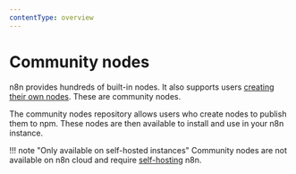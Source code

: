 ```yaml
---
contentType: overview
---
```


# Community nodes

n8n provides hundreds of built-in nodes. It also supports users [creating their own nodes](/integrations/creating-nodes/). These are community nodes. 

The community nodes repository allows users who create nodes to publish them to npm. These nodes are then available to install and use in your n8n instance.

!!! note "Only available on self-hosted instances"
    Community nodes are not available on n8n cloud and require [self-hosting](/hosting/) n8n.
